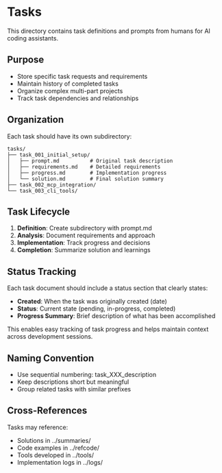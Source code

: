 # Tasks

This directory contains task definitions and prompts from humans for AI coding assistants.

## Purpose

- Store specific task requests and requirements
- Maintain history of completed tasks
- Organize complex multi-part projects
- Track task dependencies and relationships

## Organization

Each task should have its own subdirectory:
```
tasks/
├── task_001_initial_setup/
│   ├── prompt.md          # Original task description
│   ├── requirements.md    # Detailed requirements
│   ├── progress.md        # Implementation progress
│   └── solution.md        # Final solution summary
├── task_002_mcp_integration/
└── task_003_cli_tools/
```

## Task Lifecycle

1. **Definition**: Create subdirectory with prompt.md
2. **Analysis**: Document requirements and approach
3. **Implementation**: Track progress and decisions
4. **Completion**: Summarize solution and learnings

## Status Tracking

Each task document should include a status section that clearly states:
- **Created**: When the task was originally created (date)
- **Status**: Current state (pending, in-progress, completed)
- **Progress Summary**: Brief description of what has been accomplished

This enables easy tracking of task progress and helps maintain context across development sessions.

## Naming Convention

- Use sequential numbering: task_XXX_description
- Keep descriptions short but meaningful
- Group related tasks with similar prefixes

## Cross-References

Tasks may reference:
- Solutions in ../summaries/
- Code examples in ../refcode/
- Tools developed in ../tools/
- Implementation logs in ../logs/
